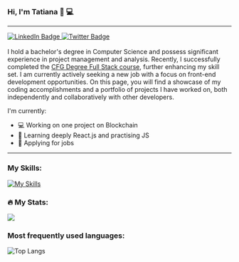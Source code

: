 ### Hi, I'm Tatiana 👋 💻

<hr>
<div id="badges">
  <a href="https://www.linkedin.com/in/tatiana-gurova-junsofteng/">
    <img src="https://img.shields.io/badge/LinkedIn-blue?style=for-the-badge&logo=linkedin&logoColor=white" alt="LinkedIn Badge"/>
  </a>
  <a href="https://www.hackerrank.com/tatiana_gurova_j?hr_r=1">
    <img src="https://img.shields.io/badge/HackerRank-success?style=for-the-badge&logo=hacker_rank&logoColor=white" alt="Twitter Badge"/>
  </a>
</div>
<br>
I hold a bachelor's degree in Computer Science and possess significant experience in project management and analysis. Recently, I successfully completed the <a href='[https://codefirstgirls.com/](https://codefirstgirls.com/courses/cfgdegree/#cfgdegreespec)'>CFG Degree Full Stack course</a>, further enhancing my skill set. I am currently actively seeking a new job with a focus on front-end development opportunities. On this page, you will find a showcase of my coding accomplishments and a portfolio of projects I have worked on, both independently and collaboratively with other developers.

I'm currently:

- 💻 Working on one project on Blockchain
- 📝 Learning deeply React.js and practising JS
- :briefcase: Applying for jobs

<hr>

### My Skills:
[![My Skills](https://skillicons.dev/icons?i=html,css,js,react,nodejs,express,java,mongodb,mysql,git,github,vscode,figma&theme=dark)](https://skillicons.dev)

### :fire: My Stats:
<a href="https://github.com/anuraghazra/github-readme-stats">
  <img align="center" src="https://github-readme-stats.vercel.app/api?username=gurtatiLND&theme=dark&show_icons=true&hide_border=true"/>
</a>
<br>

###  Most frequently used languages:
![Top Langs](https://github-readme-stats.vercel.app/api/top-langs/?username=gurtatiLND&layout=compact)

